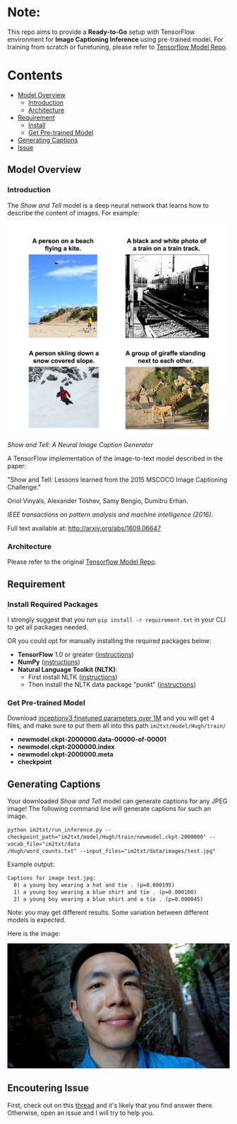 # Note:
This repo aims to provide a **Ready-to-Go** setup with TensorFlow environment for **Image Captioning Inference** using pre-trained model. For training from scratch or funetuning, please refer to [Tensorflow Model Repo](https://github.com/tensorflow/models/tree/master/research/im2txt).


# Contents
* [Model Overview](#model-overview)
    * [Introduction](#introduction)
    * [Architecture](#architecture)
* [Requirement](#getting-started)
    * [Install](#install-required-packages)
    * [Get Pre-trained Model](#get-pre-trained-model)
* [Generating Captions](#generating-captions)
* [Issue](#encoutering-issue)

## Model Overview

### Introduction
The *Show and Tell* model is a deep neural network that learns how to describe
the content of images. For example:

![Example captions](g3doc/example_captions.jpg)

*Show and Tell: A Neural Image Caption Generator*

A TensorFlow implementation of the image-to-text model described in the paper:

"Show and Tell: Lessons learned from the 2015 MSCOCO Image Captioning
Challenge."

Oriol Vinyals, Alexander Toshev, Samy Bengio, Dumitru Erhan.

*IEEE transactions on pattern analysis and machine intelligence (2016).*

Full text available at: http://arxiv.org/abs/1609.06647

### Architecture
Please refer to the original [Tensorflow Model Repo](https://github.com/tensorflow/models/tree/master/research/im2txt).

## Requirement

### Install Required Packages
I strongly suggest that you run `pip install -r requirement.txt` in your CLI 
to get all packages needed.

OR you could opt for manually installing the required packages below:

* **TensorFlow** 1.0 or greater ([instructions](https://www.tensorflow.org/install/))
* **NumPy** ([instructions](http://www.scipy.org/install.html))
* **Natural Language Toolkit (NLTK)**:
    * First install NLTK ([instructions](http://www.nltk.org/install.html))
    * Then install the NLTK data package "punkt" ([instructions](http://www.nltk.org/data.html))

### Get Pre-trained Model
Download [inceptionv3 finetuned parameters over 1M](https://drive.google.com/open?id=1r4-9FEIbOUyBSvA-fFVFgvhFpgee6sF5) and you will get 4 files, and make sure to put them all into this path `im2txt/model/Hugh/train/`
* **newmodel.ckpt-2000000.data-00000-of-00001**
* **newmodel.ckpt-2000000.index**
* **newmodel.ckpt-2000000.meta**
* **checkpoint**

## Generating Captions
Your downloaded *Show and Tell* model can generate captions for any JPEG image! The
following command line will generate captions for such an image.
```
python im2txt/run_inference.py --checkpoint_path="im2txt/model/Hugh/train/newmodel.ckpt-2000000" --vocab_file="im2txt/data
/Hugh/word_counts.txt" --input_files="im2txt/data/images/test.jpg"
```

Example output:
```
Captions for image test.jpg:
  0) a young boy wearing a hat and tie . (p=0.000195)
  1) a young boy wearing a blue shirt and tie . (p=0.000100)
  2) a young boy wearing a blue shirt and a tie . (p=0.000045)
```

Note: you may get different results. Some variation between different models is
expected.

Here is the image:

![ME](im2txt/data/images/test.jpg)

## Encoutering Issue
First, check out on this [thread](https://github.com/tensorflow/models/issues/466) and it's likely that you find answer there. Otherwise, open an issue and I will try to help you.
